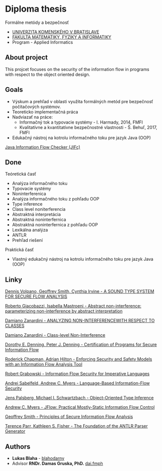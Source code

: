 # Diploma thesis

Formálne metódy a bezpečnosť

* [UNIVERZITA KOMENSKÉHO V BRATISLAVE](https://uniba.sk/)
* [FAKULTA MATEMATIKY, FYZIKY A INFORMATIKY](https://fmph.uniba.sk/)
* Program - Applied Informatics

## About project

This projcet focuses on the security of the information flow in programs with respect to the object oriented design.

## Goals

* Výskum a prehľad v oblasti využita formálných metód pre bezpečnosť počítačových systémov.
* Teoreticko implementačná práca
* Nadviazať na práce:
  * Informačný tok a typovacie systémy - I. Harmady, 2014, FMFI
  * Kvalitatívne a kvantitatívne bezpečnostné vlastnosti - Š. Behuľ, 2017, FMFI
* Edukačný nástroj na kotrolu informačného toku pre jazyk Java (OOP)

[Java Information Flow Checker (JIFc)](https://github.com/blahodarny/DP/tree/master/JIFc/src)

## Done

Teóretická časť

* Analýza informačného toku
* Typovacie systémy
* Noninterferenica
* Analýza informačného toku z pohľadu OOP
* Type inference
* Class level noniterferencia
* Abstraktná interpretácia
* Abstraktná noninterfernica
* Abstraktná noninterfernica z pohľadu OOP
* Lexikálna analýza
* ANTLR
* Prehľad riešení


Praktická časť

* Vlastný edukačný nástroj na kotrolu informačného toku pre jazyk Java (OOP)

## Linky

[Dennis Volpano, Geoffrey Smith, Cynthia Irvine - A SOUND TYPE SYSTEM FOR SECURE FLOW ANALYSIS](http://users.cis.fiu.edu/~smithg/papers/jcs96.pdf)

[Roberto Giacobazzi, Isabella Mastroeni - Abstract non-interference: parameterizing non-interference by abstract interpretation](https://dl.acm.org/citation.cfm?id=964017)

[Damiano Zanardini - ANALYZING NON-INTERFERENCEWITH RESPECT TO CLASSES](https://www.researchgate.net/publication/220829349_Analyzing_Non-Interference_with_respect_to_Classes)

[Damiano Zanardini - Class-level Non-Interference](http://costa.fdi.ucm.es/~damiano/pubs/ngc12.pdf)

[Dorothy E. Denning, Peter J. Denning - Certification of Programs for Secure Information Flow ](https://www.cs.utexas.edu/~shmat/courses/cs380s/denning.pdf)

[Roderick Chapman, Adrian Hilton - Enforcing Security and Safety Models with an Information Flow Analysis Tool](http://citeseerx.ist.psu.edu/viewdoc/download?doi=10.1.1.182.8770&rep=rep1&type=pdf)

[Robert Grabowski - Information Flow Security for Imperative Languages](https://pdfs.semanticscholar.org/ae72/97ee0052e44267f87e81de31ba08c70a14bc.pdf)

[Andrei Sabelfeld, Andrew C. Myers - Language-Based Information-Flow Security](https://www.cs.cornell.edu/andru/papers/jsac/sm-jsac03.pdf)

[Jens Palsberg, Michael I. Schwartzbach - Object-Oriented Type Inference](http://web.cs.ucla.edu/~palsberg/paper/oopsla91.pdf)

[Andrew C. Myers - JFlow: Practical Mostly-Static Information Flow Control](https://www.cs.cornell.edu/andru/papers/popl99/popl99.pdf)

[Geoffrey Smith - Principles of Secure Information Flow Analysis](https://users.cs.fiu.edu/~smithg/papers/sif06.pdf)

[Terence Parr, Kathleen S. Fisher - The Foundation of the ANTLR Parser Generator](https://www.antlr.org/papers/LL-star-PLDI11.pdf)


## Authors

* **Lukas Blaha** - [blahodarny](https://github.com/blahodarny)
* Advisor **RNDr. Damas Gruska, PhD.** [dai.fmph](http://dai.fmph.uniba.sk/~gruska/) 


